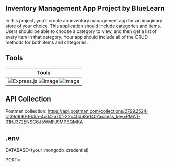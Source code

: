 ## Inventory Management App Project by BlueLearn

In this project, you'll create an inventory management app for an imaginary store of your choice. This application should include categories and items. Users should be able to choose a category to view, and then get a list of every item in that category. Your app should include all of the CRUD methods for both items and categories.

## Tools

| Tools  
| -------------------------------------------------------------------------------------------------------------------------------------------------------------------------------------------------------------------------------------------------------------------------------------------------------------------------------------------------------------------------------------------------------------------------------------------------------- |
![Express.js](https://img.shields.io/badge/express.js-%23404d59.svg?style=for-the-badge&logo=express&logoColor=%2361DAFB) ![image](https://img.shields.io/badge/Postman-FF6C37?style=for-the-badge&logo=Postman&logoColor=white) ![image](https://img.shields.io/badge/MongoDB-4EA94B?style=for-the-badge&logo=mongodb&logoColor=white) |

## API Collection

Postman collection:
https://api.postman.com/collections/27992524-c139d990-9b5a-4c04-a70f-22c40d68e140?access_key=PMAT-01HJ372ENSC6J5WMFJ9MP3QMKA

## .env

DATABASE=(your_mongodb_credential)

PORT=
